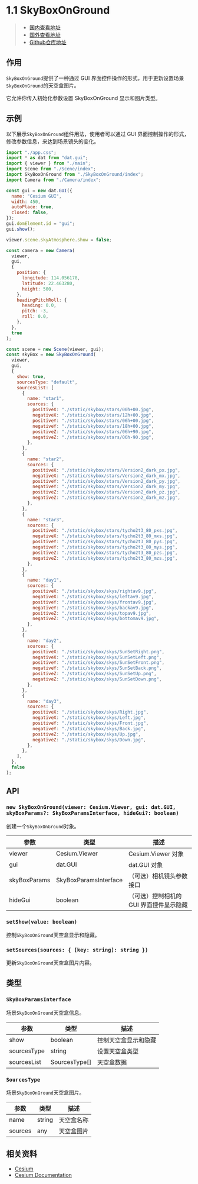 # 1.1 SkyBoxOnGround

> - [国内查看地址](https://main--sweet-dasik-754a3a.netlify.app/)
> - [国外查看地址](https://cesium-scene.vercel.app/)
> - [Github仓库地址](https://github.com/WaterSeeding/CesiumScene)

## 作用

`SkyBoxOnGround`提供了一种通过 GUI 界面控件操作的形式，用于更新设置场景`SkyBoxOnGround`的天空盒图片。

它允许你传入初始化参数设置 SkyBoxOnGround 显示和图片类型。

## 示例

以下展示`SkyBoxOnGround`组件用法，使用者可以通过 GUI 界面控制操作的形式，修改参数信息，来达到场景镜头的变化。

```jsx
import "./app.css";
import * as dat from "dat.gui";
import { viewer } from "./main";
import Scene from "./Scene/index";
import SkyBoxOnGround from "./SkyBoxOnGround/index";
import Camera from "./Camera/index";

const gui = new dat.GUI({
  name: "Cesium GUI",
  width: 450,
  autoPlace: true,
  closed: false,
});
gui.domElement.id = "gui";
gui.show();

viewer.scene.skyAtmosphere.show = false;

const camera = new Camera(
  viewer,
  gui,
  {
    position: {
      longitude: 114.056178,
      latitude: 22.463280,
      height: 500,
    },
    headingPitchRoll: {
      heading: 0.0,
      pitch: -3,
      roll: 0.0,
    },
  },
  true
);

const scene = new Scene(viewer, gui);
const skyBox = new SkyBoxOnGround(
  viewer,
  gui,
  {
    show: true,
    sourcesType: "default",
    sourcesList: [
      {
        name: "star1",
        sources: {
          positiveX: "./static/skybox/stars/00h+00.jpg",
          negativeX: "./static/skybox/stars/12h+00.jpg",
          positiveY: "./static/skybox/stars/06h+00.jpg",
          negativeY: "./static/skybox/stars/18h+00.jpg",
          positiveZ: "./static/skybox/stars/06h+90.jpg",
          negativeZ: "./static/skybox/stars/06h-90.jpg",
        },
      },
      {
        name: "star2",
        sources: {
          positiveX: "./static/skybox/stars/Version2_dark_px.jpg",
          negativeX: "./static/skybox/stars/Version2_dark_mx.jpg",
          positiveY: "./static/skybox/stars/Version2_dark_py.jpg",
          negativeY: "./static/skybox/stars/Version2_dark_my.jpg",
          positiveZ: "./static/skybox/stars/Version2_dark_pz.jpg",
          negativeZ: "./static/skybox/stars/Version2_dark_mz.jpg",
        },
      },
      {
        name: "star3",
        sources: {
          positiveX: "./static/skybox/stars/tycho2t3_80_pxs.jpg",
          negativeX: "./static/skybox/stars/tycho2t3_80_mxs.jpg",
          positiveY: "./static/skybox/stars/tycho2t3_80_pys.jpg",
          negativeY: "./static/skybox/stars/tycho2t3_80_mys.jpg",
          positiveZ: "./static/skybox/stars/tycho2t3_80_pzs.jpg",
          negativeZ: "./static/skybox/stars/tycho2t3_80_mzs.jpg",
        },
      },
      {
        name: "day1",
        sources: {
          positiveX: "./static/skybox/skys/rightav9.jpg",
          negativeX: "./static/skybox/skys/leftav9.jpg",
          positiveY: "./static/skybox/skys/frontav9.jpg",
          negativeY: "./static/skybox/skys/backav9.jpg",
          positiveZ: "./static/skybox/skys/topav9.jpg",
          negativeZ: "./static/skybox/skys/bottomav9.jpg",
        },
      },
      {
        name: "day2",
        sources: {
          positiveX: "./static/skybox/skys/SunSetRight.png",
          negativeX: "./static/skybox/skys/SunSetLeft.png",
          positiveY: "./static/skybox/skys/SunSetFront.png",
          negativeY: "./static/skybox/skys/SunSetBack.png",
          positiveZ: "./static/skybox/skys/SunSetUp.png",
          negativeZ: "./static/skybox/skys/SunSetDown.png",
        },
      },
      {
        name: "day3",
        sources: {
          positiveX: "./static/skybox/skys/Right.jpg",
          negativeX: "./static/skybox/skys/Left.jpg",
          positiveY: "./static/skybox/skys/Front.jpg",
          negativeY: "./static/skybox/skys/Back.jpg",
          positiveZ: "./static/skybox/skys/Up.jpg",
          negativeZ: "./static/skybox/skys/Down.jpg",
        },
      },
    ],
  },
  false
);

```

## API

### `new SkyBoxOnGround(viewer: Cesium.Viewer, gui: dat.GUI, skyBoxParams?: SkyBoxParamsInterface, hideGui?: boolean)`

创建一个`SkyBoxOnGround`对象。

| 参数         | 类型                  | 描述                                    |
| ------------ | --------------------- | --------------------------------------- |
| viewer       | Cesium.Viewer         | Cesium.Viewer 对象                      |
| gui          | dat.GUI               | dat.GUI 对象                            |
| skyBoxParams | SkyBoxParamsInterface | （可选）相机镜头参数接口                |
| hideGui      | boolean               | （可选）控制相机的 GUI 界面控件显示隐藏 |

### `setShow(value: boolean)`

控制`SkyBoxOnGround`天空盒显示和隐藏。

### `setSources(sources: { [key: string]: string })`

更新`SkyBoxOnGround`天空盒图片内容。

## 类型

### `SkyBoxParamsInterface`

场景`SkyBoxOnGround`天空盒信息。

| 参数        | 类型          | 描述                 |
| ----------- | ------------- | -------------------- |
| show        | boolean       | 控制天空盒显示和隐藏 |
| sourcesType | string        | 设置天空盒类型       |
| sourcesList | SourcesType[] | 天空盒数据           |

### `SourcesType`

场景`SkyBoxOnGround`天空盒图片。

| 参数    | 类型   | 描述       |
| ------- | ------ | ---------- |
| name    | string | 天空盒名称 |
| sources | any    | 天空盒图片 |

## 相关资料

- [Cesium](https://cesium.com/)
- [Cesium Documentation](https://cesium.com/docs/)
